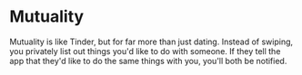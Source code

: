 # Mutuality

Mutuality is like Tinder, but for far more than just dating. Instead of swiping,
you privately list out things you'd like to do with someone. If they tell the app that
they'd like to do the same things with you, you'll both be notified.
